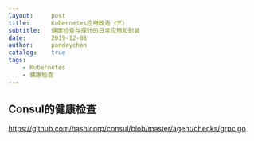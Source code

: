 ```yaml
---
layout:     post
title:      Kubernetes应用改造（三）
subtitle:   健康检查与探针的日常应用和封装
date:       2019-12-08
author:     pandaychen
catalog:    true
tags:
    - Kubernetes
    - 健康检查
---
```



##	Consul的健康检查
https://github.com/hashicorp/consul/blob/master/agent/checks/grpc.go
